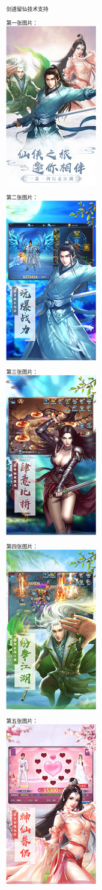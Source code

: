 剑道留仙技术支持</br></br>
第一张图片：</br>
![](https://github.com/chao9stel/chao9/blob/jdlx/1.jpg?raw=true)</br></br>
第二张图片：</br>
![](https://github.com/chao9stel/chao9/blob/jdlx/2.jpg?raw=true)</br></br>
第三张图片：</br>
![](https://github.com/chao9stel/chao9/blob/jdlx/3.jpg?raw=true)</br></br>
第四张图片：</br>
![](https://github.com/chao9stel/chao9/blob/jdlx/4.jpg?raw=true)</br></br>
第五张图片：</br>
![](https://github.com/chao9stel/chao9/blob/jdlx/5.jpg?raw=true)</br></br>

